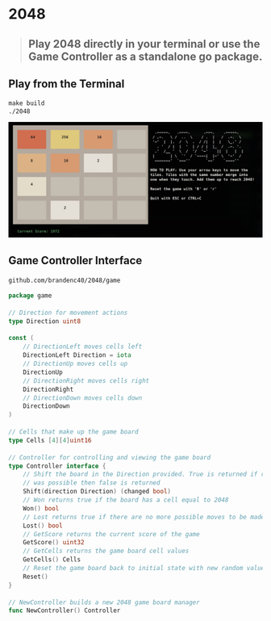 # 2048

> ## Play 2048 directly in your terminal or use the Game Controller as a standalone go package.


## Play from the Terminal 

```shell
make build
./2048
```

![2048 Game Screenshot](screenshot.png)


## Game Controller Interface

`github.com/brandenc40/2048/game`

```go
package game 

// Direction for movement actions
type Direction uint8

const (
	// DirectionLeft moves cells left
	DirectionLeft Direction = iota
	// DirectionUp moves cells up
	DirectionUp
	// DirectionRight moves cells right
	DirectionRight
	// DirectionDown moves cells down
	DirectionDown
)

// Cells that make up the game board
type Cells [4][4]uint16

// Controller for controlling and viewing the game board
type Controller interface {
	// Shift the board in the Direction provided. True is returned if rows were changed, if no action
	// was possible then false is returned
	Shift(direction Direction) (changed bool)
	// Won returns true if the board has a cell equal to 2048
	Won() bool
	// Lost returns true if there are no more possible moves to be made
	Lost() bool
	// GetScore returns the current score of the game
	GetScore() uint32
	// GetCells returns the game board cell values
	GetCells() Cells
	// Reset the game board back to initial state with new random values
	Reset()
}

// NewController builds a new 2048 game board manager
func NewController() Controller
```
